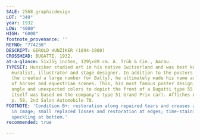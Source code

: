 ```yaml
---
SALE: 2568_graphicdesign
LOT: "349"
year: 1932
LOW: "4000"
HIGH: "6000"
footnote_provenance: ''
REFNO: "774230"
DESCRIPT: GEROLD HUNZIKER (1894-1980)
CROSSHEAD: BUGATTI. 1932.
at-a-glance: 51x35½ inches, 129½x89 cm. A. Trüb & Cie., Aarau.
TYPESET: Hunziker studied art in his native Switzerland and was best known as a painter,
  muralist, illustrator and stage designer. In addition to the posters he designed
  (he created a large number for Bally), he ultimately made his name as a painter
  of horses and equestrian scenes. This, his most famous poster design, takes a dramatic
  angle and unexpected colors to depict the front of a Bugatti type 55 Roadster (which
  itself was based on the company's type 51 Grand Prix car). Affiches Automobiles
  p. 58, 2nd Salon Automobile 78.
FOOTNOTE: 'Condition B+: restoration along repaired tears and creases at edges and
  in image; small replaced losses and restoration at edges; time-staining and slight
  speckling at bottom.'
recommended: true

---
```

